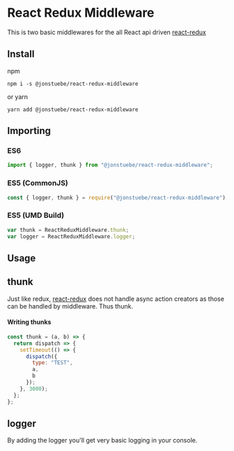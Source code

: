 # React Redux Middleware

This is two basic middlewares for the all React api driven [react-redux](https://github.com/jonstuebe/react-redux/tree/master/packages/react-redux)

## Install

npm

```shell
npm i -s @jonstuebe/react-redux-middleware
```

or yarn

```shell
yarn add @jonstuebe/react-redux-middleware
```

## Importing

### ES6

```javascript
import { logger, thunk } from "@jonstuebe/react-redux-middleware";
```

### ES5 (CommonJS)

```javascript
const { logger, thunk } = require("@jonstuebe/react-redux-middleware");
```

### ES5 (UMD Build)

```javascript
var thunk = ReactReduxMiddleware.thunk;
var logger = ReactReduxMiddleware.logger;
```

## Usage

## thunk

Just like redux, [react-redux](https://github.com/jonstuebe/react-redux/tree/master/packages/react-redux) does not handle async action creators as those can be handled by middleware. Thus thunk.

#### Writing thunks

```javascript
const thunk = (a, b) => {
  return dispatch => {
    setTimeout(() => {
      dispatch({
        type: "TEST",
        a,
        b
      });
    }, 3000);
  };
};
```

## logger

By adding the logger you'll get very basic logging in your console.
